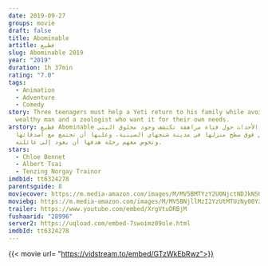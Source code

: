 ```yaml
---
date: 2019-09-27
groups: movie
draft: false
title: Abominable
artitle: فظيع
slug: Abominable 2019
year: "2019"
duration: 1h 37min
rating: "7.0"
tags:
  - Animation
  - Adventure
  - Comedy
story: Three teenagers must help a Yeti return to his family while avoiding a
  wealthy man and a zoologist who want it for their own needs.
arstory: فظيع Abominable تدور الأحداث حول فتاة مراهقة تكتشف وجود مخلوق اليتي
  الخرافي فوق سطح منزلها في مدينة شنجهاي الصينية، وعليها أن تجتمع مع أصدقائها
  وتخوض معهم رحلة هدفها أن يعود إلى عائلته.
stars:
  - Chloe Bennet
  - Albert Tsai
  - Tenzing Norgay Trainor
imdbid: tt6324278
parentsguide: 8
moviecover: https://m.media-amazon.com/images/M/MV5BMTYzY2U0NjctNDJkNS00MmE3LWFiZGQtZjllZTIzYTQ4ODJkXkEyXkFqcGdeQXVyMDM2NDM2MQ@@._V1_UX182_CR0,0,182,268_AL_.jpg
moviebg: https://m.media-amazon.com/images/M/MV5BNjllMzI2YzUtMTUzNy00YzZiLThlYzUtYzgzODU2NGE5MTkwXkEyXkFqcGdeQXVyNjg2NjQwMDQ@._V1_SY1000_CR0,0,1769,1000_AL_.jpg
trailer: https://www.youtube.com/embed/XrgVtuDRBjM
fushaarid: "28996"
server2: https://uqload.com/embed-7swoimz09ole.html
imdbId: tt6324278
---
```


{{< movie url= "https://vidstream.to/embed/GTzWkEbRwz">}}
